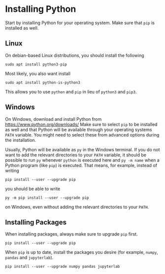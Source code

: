 # Installing Python

Start by installing Python for your operating system.
Make sure that `pip` is installed as well.

## Linux
On debian-based Linux distributions, you should install the following

    sudo apt install python3-pip

Most likely, you also want install

    sudo apt install python-is-python3

This allows you to use `python` and `pip` in lieu of `python3` and `pip3`.

## Windows
On Windows, download and install Python from https://www.python.org/downloads/
Make sure to select `pip` to be installed as well and that Python will be
available through your operating systems `PATH` variable. You might need to
select these from advanced options during the installation.

Usually, Python will be available as `py` in the Windows terminal. If you
do not want to add the relevant directories to your `PATH` variable, it should
be possible to run `py` whenever `python` is executed here and
`py -m name` when a Python program (like `pip`) is executed. That means,
for example, instead of writing

```
pip install --user --upgrade pip
```

you should be able to write

```
py -m pip install --user --upgrade pip
```

on Windows, even without adding the relevant directories to your `PATH`.

## Installing Packages
When installing packages, always make sure to upgrade `pip` first.

    pip install --user --upgrade pip

When `pip` is up to date, install the packages you desire (for example,
`numpy`, `pandas` and `jupyterlab`).

    pip install --user --upgrade numpy pandas jupyterlab

